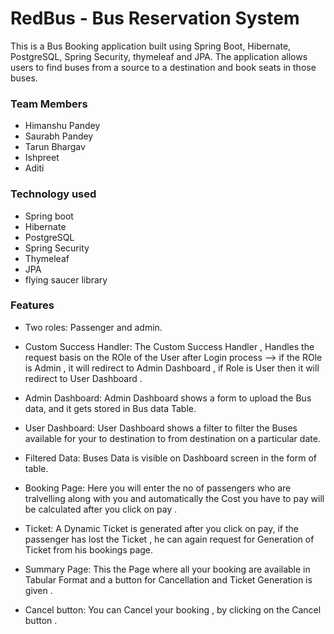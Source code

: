 # RedBus - Bus Reservation System

This is a Bus Booking application built using Spring Boot, Hibernate, PostgreSQL, Spring Security, thymeleaf and JPA. The application allows users to find buses from a source to a destination and book seats in those buses.
### Team Members
- Himanshu Pandey
- Saurabh Pandey
- Tarun Bhargav
- Ishpreet 
- Aditi

### Technology used
- Spring boot
- Hibernate
- PostgreSQL
- Spring Security
- Thymeleaf
- JPA
- flying saucer library

### Features
- Two roles: Passenger and admin.

- Custom Success Handler: The Custom Success Handler , Handles the request basis on the ROle of the User after Login process --> if the ROle is Admin , it will redirect
  to Admin Dashboard , if Role is User then it will redirect to User Dashboard .

- Admin Dashboard: Admin Dashboard shows a form to upload the Bus data, and it gets stored in Bus data Table.

- User Dashboard: User Dashboard shows a filter to filter the Buses available for your to destination to from destination on a particular date.
- Filtered Data: Buses Data is visible on Dashboard screen in the form of table.
- Booking Page: Here you will enter the no of passengers who are tralvelling along with you and automatically the Cost you have to pay will be calculated after you click on pay .
- Ticket: A Dynamic Ticket is generated after you click on pay, if the passenger has lost the Ticket , he can again request for Generation of Ticket from his bookings page.
- Summary Page: This the Page where all your booking are available in Tabular Format and a button for Cancellation and Ticket Generation is given .
- Cancel button: You can Cancel your booking , by clicking on the Cancel button .

[//]: # ()
[//]: # (- we have made a User Table with one to Many mapping with Role. Before running your code you have to insert ADMIN and USER Role in the Role table then while you Run the)

[//]: # (  Application you go on Register Page --> Enter Details --> Sumit . The Call will go to Registration Controller and save the data to Database and then it will redirect)

[//]: # (  it to /login.)